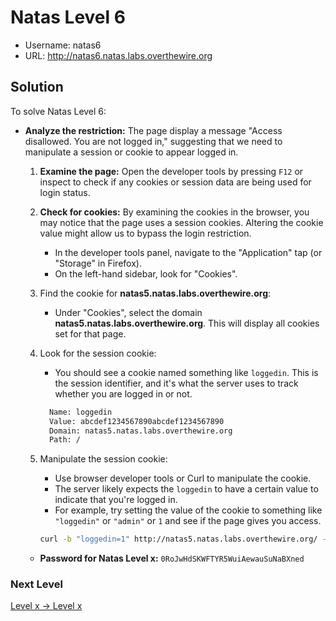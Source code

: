 # Natas Level 6

- Username: natas6
- URL: http://natas6.natas.labs.overthewire.org

## Solution

To solve Natas Level 6:

- **Analyze the restriction:** The page display a message "Access disallowed. You are not logged in," suggesting that we need to manipulate a session or cookie to appear logged in.

  1. **Examine the page:** Open the developer tools by pressing `F12` or inspect to check if any cookies or session data are being used for login status.

  2. **Check for cookies:** By examining the cookies in the browser, you may notice that the page uses a session cookies. Altering the cookie value might allow us to bypass the login restriction.

     - In the developer tools panel, navigate to the "Application" tap (or "Storage" in Firefox).
     - On the left-hand sidebar, look for "Cookies".

  3. Find the cookie for **natas5.natas.labs.overthewire.org**:
     - Under "Cookies", select the domain **natas5.natas.labs.overthewire.org**. This will display all cookies set for that page.
  4. Look for the session cookie:

     - You should see a cookie named something like `loggedin`. This is the session identifier, and it's what the server uses to track whether you are logged in or not.

     ```makefile
       Name: loggedin
       Value: abcdef1234567890abcdef1234567890
       Domain: natas5.natas.labs.overthewire.org
       Path: /
     ```

  5. Manipulate the session cookie:
     - Use browser developer tools or Curl to manipulate the cookie.
     - The server likely expects the `loggedin` to have a certain value to indicate that you're logged in.
     - For example, try setting the value of the cookie to something like `"loggedin"` or `"admin"` or `1` and see if the page gives you access.
     ```bash
     curl -b "loggedin=1" http://natas5.natas.labs.overthewire.org/ --user natas5:0n35PkggAPm2zbEpOU802c0x0Msn1ToK
     ```

  - **Password for Natas Level x:** `0RoJwHdSKWFTYR5WuiAewauSuNaBXned`

### Next Level

[Level x → Level x]()

